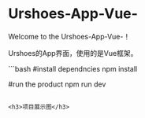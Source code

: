 # Urshoes-App-Vue-
Welcome to the Urshoes-App-Vue-！

<p>Urshoes的App界面，使用的是Vue框架。</p>
```bash
#install dependncies
npm install

#run the product
npm run dev
```

<h3>项目展示图</h3>
